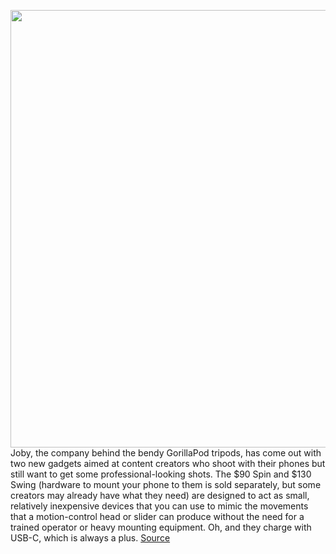 <img src='https://cdn.vox-cdn.com/thumbor/G_34aZEKqHDAviP2kfc2Y_SdAsg=/0x0:5760x3840/1200x800/filters:focal(1636x1040:2556x1960)/cdn.vox-cdn.com/uploads/chorus_image/image/70459475/p.0.jpeg' width='700px' /><br/>
Joby, the company behind the bendy GorillaPod tripods, has come out with two new gadgets aimed at content creators who shoot with their phones but still want to get some professional-looking shots. The $90 Spin and $130 Swing (hardware to mount your phone to them is sold separately, but some creators may already have what they need) are designed to act as small, relatively inexpensive devices that you can use to mimic the movements that a motion-control head or slider can produce without the need for a trained operator or heavy mounting equipment. Oh, and they charge with USB-C, which is always a plus.
<a href='https://www.theverge.com/2022/2/1/22912852/jobys-spin-swing-gadgets-motion-phone-videos'> Source <a/>